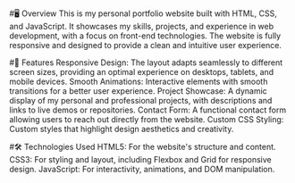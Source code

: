 #🖥️ Overview
This is my personal portfolio website built with HTML, CSS, and JavaScript. It showcases my skills, projects, and experience in web development, with a focus on front-end technologies. The website is fully responsive and designed to provide a clean and intuitive user experience.

#🌟 Features
Responsive Design: The layout adapts seamlessly to different screen sizes, providing an optimal experience on desktops, tablets, and mobile devices.
Smooth Animations: Interactive elements with smooth transitions for a better user experience.
Project Showcase: A dynamic display of my personal and professional projects, with descriptions and links to live demos or repositories.
Contact Form: A functional contact form allowing users to reach out directly from the website.
Custom CSS Styling: Custom styles that highlight design aesthetics and creativity.

#🛠️ Technologies Used
HTML5: For the website's structure and content.
CSS3: For styling and layout, including Flexbox and Grid for responsive design.
JavaScript: For interactivity, animations, and DOM manipulation.
